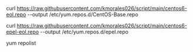 curl https://raw.githubusercontent.com/kmorales026/script/main/centos6-eol.repo --output /etc/yum.repos.d/CentOS-Base.repo

curl https://raw.githubusercontent.com/kmorales026/script/main/centos6-epel-eol.repo --output /etc/yum.repos.d/epel.repo

yum repolist
